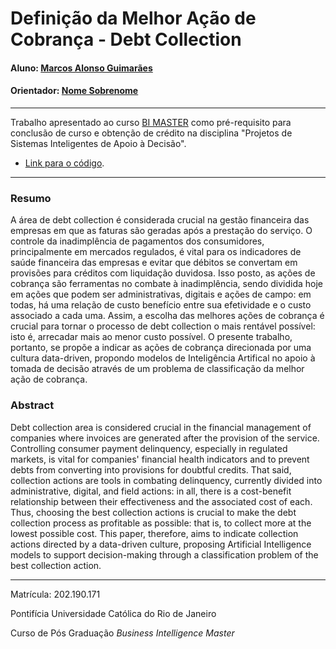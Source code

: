 <!-- antes de enviar a versão final, solicitamos que todos os comentários, colocados para orientação ao aluno, sejam removidos do arquivo -->

# Definição da Melhor Ação de Cobrança - Debt Collection

#### Aluno: [Marcos Alonso Guimarães](https://github.com/alonsoguimaraesmarcos)
#### Orientador: [Nome Sobrenome](https://github.com/link_do_github)

---

Trabalho apresentado ao curso [BI MASTER](https://ica.puc-rio.ai/bi-master) como pré-requisito para conclusão de curso e obtenção de crédito na disciplina "Projetos de Sistemas Inteligentes de Apoio à Decisão".

- [Link para o código](https://github.com/link_do_repositorio/nome_do_arquivo_de_codigo). <!-- caso não aplicável, remover esta linha -->

---

### Resumo

<!-- trocar o texto abaixo pelo resumo do trabalho, em português -->

A área de debt collection é considerada crucial na gestão financeira das empresas em que as faturas são geradas após a prestação do serviço. O controle da inadimplência de pagamentos dos consumidores, principalmente em mercados regulados, é vital para os indicadores de saúde financeira das empresas e evitar que débitos se convertam em provisões para créditos com liquidação duvidosa. Isso posto, as ações de cobrança são ferramentas no combate à inadimplência, sendo dividida hoje em ações que podem ser administrativas, digitais e ações de campo: em todas, há uma relação de custo benefício entre sua efetividade e o custo associado a cada uma. Assim, a escolha das melhores ações de cobrança é crucial para tornar o processo de debt collection o mais rentável possível: isto é, arrecadar mais ao menor custo possível. O presente trabalho, portanto, se propõe a indicar as ações de cobrança direcionada por uma cultura data-driven, propondo modelos de Inteligência Artifical no apoio à tomada de decisão através de um problema de classificação da melhor ação de cobrança.

### Abstract <!-- Opcional! Caso não aplicável, remover esta seção -->

<!-- trocar o texto abaixo pelo resumo do trabalho, em inglês -->

Debt collection area is considered crucial in the financial management of companies where invoices are generated after the provision of the service. Controlling consumer payment delinquency, especially in regulated markets, is vital for companies' financial health indicators and to prevent debts from converting into provisions for doubtful credits. That said, collection actions are tools in combating delinquency, currently divided into administrative, digital, and field actions: in all, there is a cost-benefit relationship between their effectiveness and the associated cost of each. Thus, choosing the best collection actions is crucial to make the debt collection process as profitable as possible: that is, to collect more at the lowest possible cost. This paper, therefore, aims to indicate collection actions directed by a data-driven culture, proposing Artificial Intelligence models to support decision-making through a classification problem of the best collection action.

---

Matrícula: 202.190.171

Pontifícia Universidade Católica do Rio de Janeiro

Curso de Pós Graduação *Business Intelligence Master*

